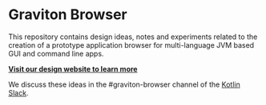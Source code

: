 # Graviton Browser

This repository contains design ideas, notes and experiments related to the creation of a prototype application browser
for multi-language JVM based GUI and command line apps.

**[Visit our design website to learn more](http://graviton-browser.readthedocs.io/en/latest/)**

We discuss these ideas in the #graviton-browser channel of the [Kotlin Slack](http://slack.kotlinlang.org/).
